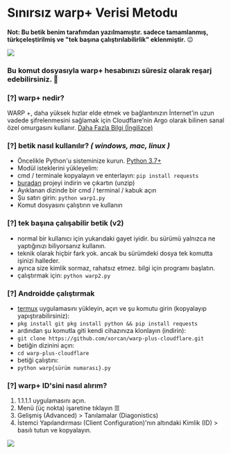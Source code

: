 # Sınırsız warp+ Verisi Metodu

**Not: Bu betik benim tarafımdan yazılmamıştır. sadece tamamlanmış, türkçeleştirilmiş ve "tek başına çalıştırılabilirlik" eklenmiştir.** 😉

![](https://github.com/ALIILAPRO/warp-plus-cloudflare/blob/master/pic.png)

### Bu komut dosyasıyla warp+ hesabınızı süresiz olarak reşarj edebilirsiniz. 📱

### [?] warp+ nedir?
WARP +, daha yüksek hızlar elde etmek ve bağlantınızın İnternet'in uzun vadede şifrelenmesini sağlamak için Cloudflare’nin Argo olarak bilinen sanal özel omurgasını kullanır. [Daha Fazla Bilgi (İngilizce)](https://blog.cloudflare.com/announcing-warp-plus/)

### [?] betik nasıl kullanılır? *( windows, mac, linux )*
- Öncelikle Python'u sisteminize kurun. [Python 3.7+](https://www.python.org/downloads/)
- Modül isteklerini yükleyelim:
- cmd / terminale kopyalayın ve enterlayın: `pip install requests`
- [buradan](https://github.com/xorcan/warp-plus-cloudflare/archive/master.zip) projeyi indirin ve çıkartın (unzip)
- Ayıklanan dizinde bir cmd / terminal / kabuk açın
- Şu satırı girin: `python warp1.py`
- Komut dosyasını çalıştırın ve kullanın

### [?] tek başına çalışabilir betik (v2)
- normal bir kullanıcı için yukarıdaki gayet iyidir. bu sürümü yalnızca ne yaptığınızı biliyorsanız kullanın.
- teknik olarak hiçbir fark yok. ancak bu sürümdeki dosya tek komutta işinizi halleder.
- ayrıca size kimlik sormaz, rahatsız etmez. bilgi için programı başlatın.
- çalıştırmak için: `python warp2.py`

### [?] Androidde çalıştırmak

- [termux](https://play.google.com/store/apps/details?id=com.termux&hl=tr) uygulamasını yükleyin, açın ve şu komutu girin (kopyalayıp yapıştırabilirsiniz):
- `pkg install git pkg install python && pip install requests`
- ardından şu komutla giti kendi cihazınıza klonlayın (indirin): 
- `git clone https://github.com/xorcan/warp-plus-cloudflare.git`
- betiğin dizinini açın:
- `cd warp-plus-cloudflare`
- betiği çalıştını:
- `python warp{sürüm numarası}.py`


### [?] warp+ ID'sini nasıl alırım?

1. 1.1.1.1 uygulamasını açın.
2. Menü (üç nokta) işaretine tıklayın ☰
3. Gelişmiş (Advanced) > Tanılamalar (Diagonistics)
4. İstemci Yapılandırması (Client Configuration)'nın altındaki Kimlik (ID) > basılı tutun ve kopyalayın.

![](https://github.com/ALIILAPRO/warp-plus-cloudflare/blob/master/script.png)
